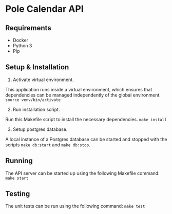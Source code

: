 # Pole Calendar API

## Requirements

- Docker
- Python 3
- Pip

## Setup & Installation

1. Activate virtual environment.

This application runs inside a virtual environment, which ensures that dependencies can be managed independently of the global environment.
`source venv/bin/activate`

2. Run installation script.

Run this Makefile script to install the necessary dependencies.
`make install`

3. Setup postgres database.

A local instance of a Postgres database can be started and stopped with the scripts `make db:start` and `make db:stop`.

## Running

The API server can be started up using the following Makefile command:
`make start`

## Testing

The unit tests can be run using the following command:
`make test`
